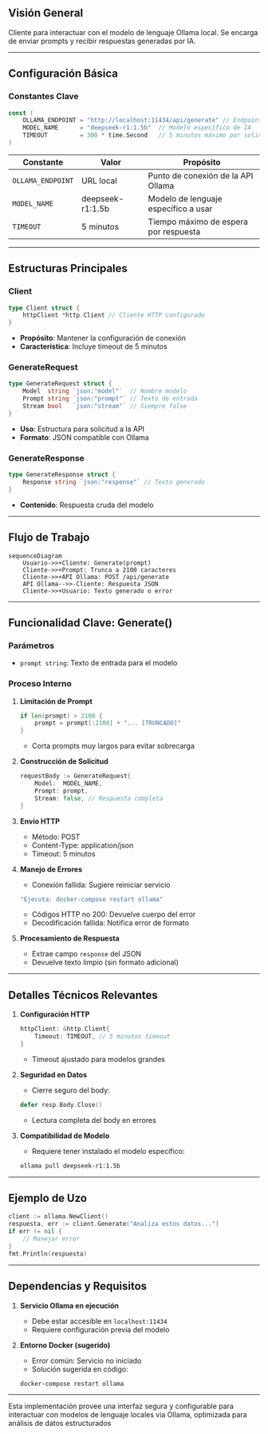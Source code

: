 ## Visión General

Cliente para interactuar con el modelo de lenguaje Ollama local. Se encarga de enviar prompts y recibir respuestas generadas por IA.

---

## Configuración Básica

### Constantes Clave

```go
const (
    OLLAMA_ENDPOINT = "http://localhost:11434/api/generate" // Endpoint local
    MODEL_NAME      = "deepseek-r1:1.5b"  // Modelo específico de IA
    TIMEOUT         = 300 * time.Second   // 5 minutos máximo por solicitud
)
```

| Constante         | Valor            | Propósito                             |
| ----------------- | ---------------- | ------------------------------------- |
| `OLLAMA_ENDPOINT` | URL local        | Punto de conexión de la API Ollama    |
| `MODEL_NAME`      | deepseek-r1:1.5b | Modelo de lenguaje específico a usar  |
| `TIMEOUT`         | 5 minutos        | Tiempo máximo de espera por respuesta |

---

## Estructuras Principales

### Client

```go
type Client struct {
    httpClient *http.Client // Cliente HTTP configurado
}
```

- **Propósito**: Mantener la configuración de conexión
- **Característica**: Incluye timeout de 5 minutos

### GenerateRequest

```go
type GenerateRequest struct {
    Model  string `json:"model"`  // Nombre modelo
    Prompt string `json:"prompt"` // Texto de entrada
    Stream bool   `json:"stream"` // Siempre false
}
```

- **Uso**: Estructura para solicitud a la API
- **Formato**: JSON compatible con Ollama

### GenerateResponse

```go
type GenerateResponse struct {
    Response string `json:"response"` // Texto generado
}
```

- **Contenido**: Respuesta cruda del modelo

---

## Flujo de Trabajo

```mermaid
sequenceDiagram
    Usuario->>+Cliente: Generate(prompt)
    Cliente->>+Prompt: Trunca a 2100 caracteres
    Cliente->>+API Ollama: POST /api/generate
    API Ollama-->>-Cliente: Respuesta JSON
    Cliente->>+Usuario: Texto generado o error
```

---

## Funcionalidad Clave: Generate()

### Parámetros

- `prompt string`: Texto de entrada para el modelo

### Proceso Interno

1. **Limitación de Prompt**

   ```go
   if len(prompt) > 2100 {
       prompt = prompt[:2100] + "... [TRUNCADO]"
   }
   ```

   - Corta prompts muy largos para evitar sobrecarga

2. **Construcción de Solicitud**

   ```go
   requestBody := GenerateRequest{
       Model:  MODEL_NAME,
       Prompt: prompt,
       Stream: false, // Respuesta completa
   }
   ```

3. **Envío HTTP**

   - Método: POST
   - Content-Type: application/json
   - Timeout: 5 minutos

4. **Manejo de Errores**

   - Conexión fallida: Sugiere reiniciar servicio

   ```go
   "Ejecuta: docker-compose restart ollama"
   ```

   - Códigos HTTP no 200: Devuelve cuerpo del error
   - Decodificación fallida: Notifica error de formato

5. **Procesamiento de Respuesta**
   - Extrae campo `response` del JSON
   - Devuelve texto limpio (sin formato adicional)

---

## Detalles Técnicos Relevantes

1. **Configuración HTTP**

   ```go
   httpClient: &http.Client{
       Timeout: TIMEOUT, // 5 minutos timeout
   }
   ```

   - Timeout ajustado para modelos grandes

2. **Seguridad en Datos**

   - Cierre seguro del body:

   ```go
   defer resp.Body.Close()
   ```

   - Lectura completa del body en errores

3. **Compatibilidad de Modelo**
   - Requiere tener instalado el modelo específico:
   ```bash
   ollama pull deepseek-r1:1.5b
   ```

---

## Ejemplo de Uzo

```go
client := ollama.NewClient()
respuesta, err := client.Generate("Analiza estos datos...")
if err != nil {
    // Manejar error
}
fmt.Println(respuesta)
```

---

## Dependencias y Requisitos

1. **Servicio Ollama en ejecución**

   - Debe estar accesible en `localhost:11434`
   - Requiere configuración previa del modelo

2. **Entorno Docker (sugerido)**
   - Error común: Servicio no iniciado
   - Solución sugerida en código:
   ```bash
   docker-compose restart ollama
   ```

---

Esta implementación provee una interfaz segura y configurable para interactuar con modelos de lenguaje locales via Ollama, optimizada para análisis de datos estructurados

